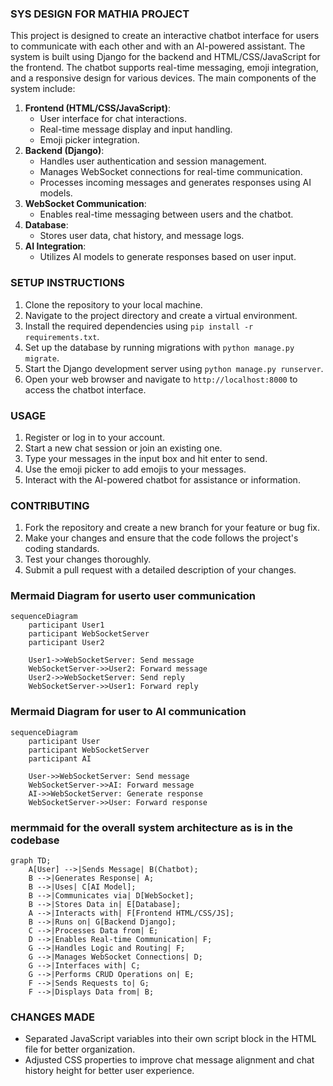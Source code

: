 ### SYS DESIGN FOR MATHIA PROJECT
This project is designed to create an interactive chatbot interface for users to communicate with each other and with an AI-powered assistant. The system is built using Django for the backend and HTML/CSS/JavaScript for the frontend. The chatbot supports real-time messaging, emoji integration, and a responsive design for various devices.
The main components of the system include:
1. **Frontend (HTML/CSS/JavaScript)**:
   - User interface for chat interactions.
   - Real-time message display and input handling.
   - Emoji picker integration.
2. **Backend (Django)**:
   - Handles user authentication and session management.
   - Manages WebSocket connections for real-time communication.
   - Processes incoming messages and generates responses using AI models.
3. **WebSocket Communication**:
   - Enables real-time messaging between users and the chatbot.
4. **Database**:
   - Stores user data, chat history, and message logs.
5. **AI Integration**:
   - Utilizes AI models to generate responses based on user input.
### SETUP INSTRUCTIONS
1. Clone the repository to your local machine.
2. Navigate to the project directory and create a virtual environment.
3. Install the required dependencies using `pip install -r requirements.txt`.
4. Set up the database by running migrations with `python manage.py migrate`.
5. Start the Django development server using `python manage.py runserver`.
6. Open your web browser and navigate to `http://localhost:8000` to access the chatbot interface.
### USAGE
1. Register or log in to your account.
2. Start a new chat session or join an existing one.
3. Type your messages in the input box and hit enter to send.
4. Use the emoji picker to add emojis to your messages.
5. Interact with the AI-powered chatbot for assistance or information.
### CONTRIBUTING
1. Fork the repository and create a new branch for your feature or bug fix.
2. Make your changes and ensure that the code follows the project's coding standards.
3. Test your changes thoroughly.
4. Submit a pull request with a detailed description of your changes.

### Mermaid Diagram for userto user communication
```mermaid  
sequenceDiagram
    participant User1
    participant WebSocketServer
    participant User2

    User1->>WebSocketServer: Send message
    WebSocketServer->>User2: Forward message
    User2->>WebSocketServer: Send reply
    WebSocketServer->>User1: Forward reply  
```
### Mermaid Diagram for user to AI communication
```mermaid
sequenceDiagram
    participant User
    participant WebSocketServer
    participant AI

    User->>WebSocketServer: Send message
    WebSocketServer->>AI: Forward message
    AI->>WebSocketServer: Generate response
    WebSocketServer->>User: Forward response    
```

### mermmaid for the overall system architecture as is in the codebase 
```mermaid
graph TD;
    A[User] -->|Sends Message| B(Chatbot);
    B -->|Generates Response| A;
    B -->|Uses| C[AI Model];
    B -->|Communicates via| D[WebSocket];
    B -->|Stores Data in| E[Database];
    A -->|Interacts with| F[Frontend HTML/CSS/JS];
    B -->|Runs on| G[Backend Django];
    C -->|Processes Data from| E;
    D -->|Enables Real-time Communication| F;
    G -->|Handles Logic and Routing| F;
    G -->|Manages WebSocket Connections| D;
    G -->|Interfaces with| C;
    G -->|Performs CRUD Operations on| E;
    F -->|Sends Requests to| G;
    F -->|Displays Data from| B;
```
### CHANGES MADE
- Separated JavaScript variables into their own script block in the HTML file for better organization.
- Adjusted CSS properties to improve chat message alignment and chat history height for better user experience.
